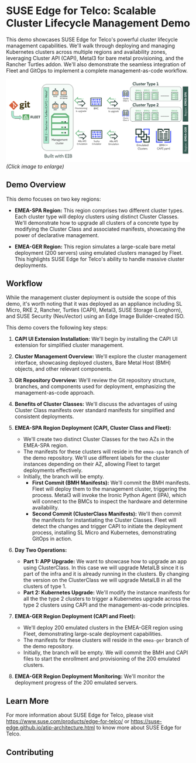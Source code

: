 # SUSE Edge for Telco: Scalable Cluster Lifecycle Management Demo

This demo showcases SUSE Edge for Telco's powerful cluster lifecycle management capabilities. We'll walk through deploying and managing Kubernetes clusters across multiple regions and availability zones, leveraging Cluster API (CAPI), Metal3 for bare metal provisioning, and the Rancher Turtles addon.  We'll also demonstrate the seamless integration of Fleet and GitOps to implement a complete management-as-code workflow.

[![Demo MWC 2025](/resources/images/Demo-MWC2025.png "Lab structure and components")](/resources/images/Demo-MWC2025.png)  *(Click image to enlarge)*

## Demo Overview

This demo focuses on two key regions:

* **EMEA-SPA Region:** This region comprises two different cluster types. Each cluster type will deploy clusters using distinct Cluster Classes.  We'll demonstrate how to upgrade all clusters of a concrete type by modifying the Cluster Class and associated manifests, showcasing the power of declarative management.

* **EMEA-GER Region:**  This region simulates a large-scale bare metal deployment (200 servers) using emulated clusters managed by Fleet.  This highlights SUSE Edge for Telco's ability to handle massive cluster deployments.

## Workflow

While the management cluster deployment is outside the scope of this demo, it's worth noting that it was deployed as an appliance including SL Micro, RKE 2, Rancher, Turtles (CAPI), Metal3, SUSE Storage (Longhorn), and SUSE Security (NeuVector) using an Edge Image Builder-created ISO.

This demo covers the following key steps:

1. **CAPI UI Extension Installation:** We'll begin by installing the CAPI UI extension for simplified cluster management.

2. **Cluster Management Overview:** We'll explore the cluster management interface, showcasing deployed clusters, Bare Metal Host (BMH) objects, and other relevant components.

3. **Git Repository Overview:** We'll review the Git repository structure, branches, and components used for deployment, emphasizing the management-as-code approach.

4. **Benefits of Cluster Classes:** We'll discuss the advantages of using Cluster Class manifests over standard manifests for simplified and consistent deployments.

5. **EMEA-SPA Region Deployment (CAPI, Cluster Class and Fleet):**
    * We'll create two distinct Cluster Classes for the two AZs in the EMEA-SPA region.
    * The manifests for these clusters will reside in the `emea-spa` branch of the demo repository.  We'll use different labels for the cluster instances depending on their AZ, allowing Fleet to target deployments effectively.
    * Initially, the branch will be empty.  
        * **First Commit (BMH Manifests):** We'll commit the BMH manifests. Fleet will deploy them to the management cluster, triggering the process. Metal3 will invoke the Ironic Python Agent (IPA), which will connect to the BMCs to inspect the hardware and determine availability.
        * **Second Commit (ClusterClass Manifests):** We'll then commit the manifests for instantiating the Cluster Classes. Fleet will detect the changes and trigger CAPI to initiate the deployment process, installing SL Micro and Kubernetes, demonstrating GitOps in action.

6. **Day Two Operations:**
    * **Part 1: APP Upgrade:** We want to showcase how to upgrade an app using ClusterClass. In this case we will upgrade MetalLB since it is part of the infra and it is already running in the clusters. By changing the version on the ClusterClass we will upgrade MetalLB in all the clusters of type 1.
    * **Part 2: Kubernetes Upgrade:** We'll modify the instance manifests for all the the type 2 clusters to trigger a Kubernetes upgrade across the type 2 clusters using CAPI and the management-as-code principles.

7. **EMEA-GER Region Deployment (CAPI and Fleet):** 
    * We'll deploy 200 emulated clusters in the EMEA-GER region using Fleet, demonstrating large-scale deployment capabilities.
    * The manifests for these clusters will reside in the `emea-ger` branch of the demo repository.
    * Initially, the branch will be empty. We will commit the BMH and CAPI files to start the enrollment and provisioning of the 200 emulated clusters.

8. **EMEA-GER Region Deployment Monitoring:** We'll monitor the deployment progress of the 200 emulated servers.


## Learn More

For more information about SUSE Edge for Telco, please visit https://www.suse.com/products/edge-for-telco/ or https://suse-edge.github.io/atip-architecture.html to know more about SUSE Edge for Telco.

## Contributing
